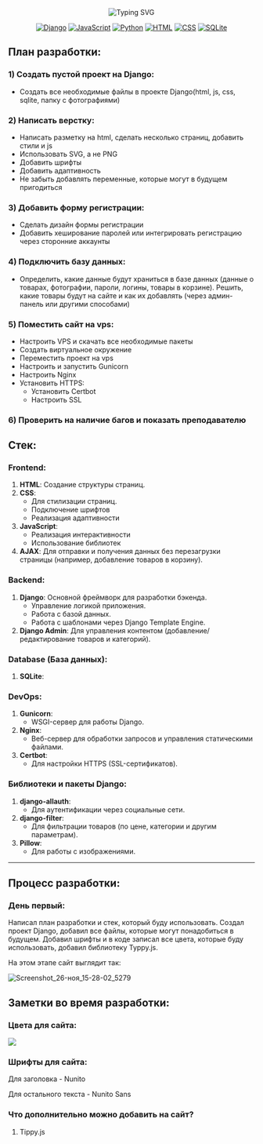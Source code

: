 <div align="center">
<img src="https://readme-typing-svg.demolab.com?font=Josefin+Sans&size=28&pause=1000&color=00F7F0&center=true&width=435&lines=Online-shop" alt="Typing SVG" />
</div>

<div align="center">

[![Django](https://img.shields.io/badge/Django-%23092E20.svg?logo=django&logoColor=white)](#)
[![JavaScript](https://img.shields.io/badge/JavaScript-F7DF1E?logo=javascript&logoColor=000)](#)
[![Python](https://img.shields.io/badge/Python-3776AB?logo=python&logoColor=fff)](#)
[![HTML](https://img.shields.io/badge/HTML-%23E34F26.svg?logo=html5&logoColor=white)](#)
[![CSS](https://img.shields.io/badge/CSS-1572B6?logo=css3&logoColor=fff)](#)
[![SQLite](https://img.shields.io/badge/SQLite-%2307405e.svg?logo=sqlite&logoColor=white)](#)

</div>

## План разработки:

### 1) Создать пустой проект на Django:
* Создать все необходимые файлы в проекте Django(html, js, css, sqlite, папку с фотографиями)

### 2) Написать верстку:
* Написать разметку на html, сделать несколько страниц, добавить стили и js
* Использовать SVG, а не PNG
* Добавить шрифты
* Добавить адаптивность
* Не забыть добавлять переменные, которые могут в будущем пригодиться
  

### 3) Добавить форму регистрации:
* Сделать дизайн формы регистрации
* Добавить хеширование паролей или интегрировать регистрацию через сторонние аккаунты

### 4) Подключить базу данных:
* Определить, какие данные будут храниться в базе данных (данные о товарах, фотографии, пароли, логины, товары в корзине). Решить, какие товары будут на сайте и как их добавлять (через админ-панель или другими способами)
  
### 5) Поместить сайт на vps:
* Настроить VPS и скачать все необходимые пакеты
* Создать виртуальное окружение
* Переместить проект на vps
* Настроить и запустить Gunicorn
* Настроить Nginx
* Установить HTTPS:
  + Установить Certbot
  + Настроить SSL

### 6) Проверить на наличие багов и показать преподавателю

## Стек:

### **Frontend**:
1. **HTML**: Создание структуры страниц.
2. **CSS**: 
   - Для стилизации страниц.
   - Подключение шрифтов 
   - Реализация адаптивности
3. **JavaScript**:
   - Реализация интерактивности 
   - Использование библиотек 
4. **AJAX**: Для отправки и получения данных без перезагрузки страницы (например, добавление товаров в корзину).



### **Backend**:
1. **Django**: Основной фреймворк для разработки бэкенда.
   - Управление логикой приложения.
   - Работа с базой данных.
   - Работа с шаблонами через Django Template Engine.
3. **Django Admin**: Для управления контентом (добавление/редактирование товаров и категорий).



### **Database (База данных)**:
1. **SQLite**:



### **DevOps**:
1. **Gunicorn**:
   - WSGI-сервер для работы Django.
2. **Nginx**:
   - Веб-сервер для обработки запросов и управления статическими файлами.
3. **Certbot**:
   - Для настройки HTTPS (SSL-сертификатов).



### **Библиотеки и пакеты Django**:
1. **django-allauth**:
   - Для аутентификации через социальные сети.
2. **django-filter**:
   - Для фильтрации товаров (по цене, категории и другим параметрам).
3. **Pillow**:
   - Для работы с изображениями.

---

## Процесс разработки:

### День первый: 
Написал план разработки и стек, который буду использовать. Создал проект Django, добавил все файлы, которые могут понадобиться в будущем. Добавил шрифты и в коде записал все цвета, которые буду использовать, добавил библиотеку Typpy.js.

На этом этапе сайт выглядит так:

![Screenshot_26-ноя_15-28-02_5279](https://github.com/user-attachments/assets/f7b6fb28-2622-4d81-995c-8b95e1c8240f)








## Заметки во время разработки:

### Цвета для сайта:
<img src="https://visme.co/blog/wp-content/uploads/2016/09/website12-1024x512.jpg"/>

### Шрифты для сайта:
Для заголовка - Nunito

Для остального текста - Nunito Sans

### Что дополнительно можно добавить на сайт?
1. Tippy.js

